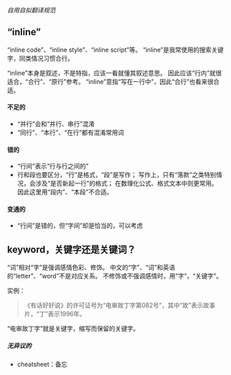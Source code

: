 *自用自拟翻译规范*

## “inline”
“inline code”、“inline style”、“inline script”等。
“inline”是我常使用的搜索关键字，同类情况习惯合行。

“inline”本身是叙述，不是特指，应该一看就懂其叙述意思。
因此应该“行内”就很适合，“合行”、“原行”参考。
“inline”意指“写在一行中”，因此“合行”也看来很合适。

#### 不足的
- “并行”会和“并行、串行”混淆
- “同行”、“本行”、“在行”都有混淆常用词

#### 错的
- “行间”表示“行与行之间的”
- 行和段也要区分，“行”是格式，“段”是写作；
写作上，只有“落款”之类特别情况，会涉及“是否新起一行”的格式；
在数理化公式、格式文本中则更常用。
因此这里用“段内”、“本段”不合适。

#### 变通的
- “行间”是错的，但“字间”却是恰当的，可以考虑

## keyword，关键字还是关键词？
“词”相对“字”是强调感情色彩、修饰。
中文的“字”、“词”和英语的“letter”、“word”不是对应关系。
不修饰或不强调感情时，用“字”，“关键字”。

实例：
>《有话好好说》的许可证号为“电审故丁字第082号”，其中“故”表示故事片，“丁”表示1996年。

“电审故丁字”就是关键字，缩写而保留的关键字。

##### 无异议的
- cheatsheet：备忘
